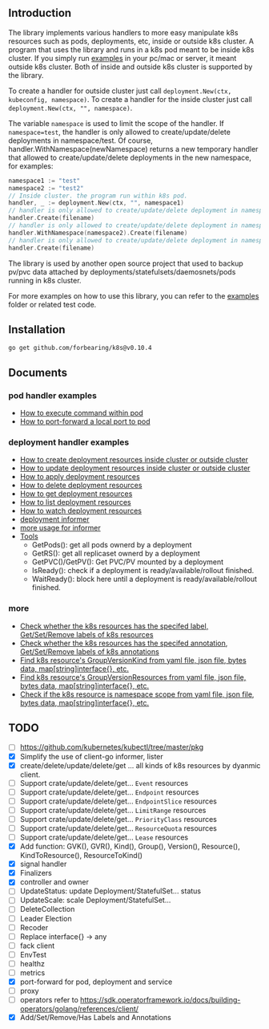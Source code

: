 ## Introduction



The library implements various handlers to more easy manipulate k8s resources such as pods, deployments, etc, inside or outside k8s cluster. A program that uses the library and runs in a k8s pod meant to be inside k8s cluster. If you simply run [examples](./examples) in your pc/mac or server, it meant outside k8s cluster. Both of inside and outside k8s cluster is supported by the library.

To create a handler for outside cluster just call `deployment.New(ctx, kubeconfig, namespace)`.
To create a handler for the inside cluster just call `deployment.New(ctx, "", namespace)`.

The variable `namespace` is used to limit the scope of the handler. If `namespace=test`, the handler is only allowed to create/update/delete deployments in namespace/test. Of course, handler.WithNamespace(newNamespace) returns a new temporary handler that allowed to create/update/delete deployments in the new namespace, for examples:

```go
namespace1 := "test"
namespace2 := "test2"
// Inside cluster. the program run within k8s pod.
handler, _ := deployment.New(ctx, "", namespace1)
// handler is only allowed to create/update/delete deployment in namespace/test.
handler.Create(filename)
// handler is only allowed to create/update/delete deployment in namespace/test2.
handler.WithNamespace(namespace2).Create(filename)
// handler is only allowed to create/update/delete deployment in namespace/test (not namespace/test2).
handler.Create(filename)
```

The library is used by another open source project that used to backup pv/pvc data attached by deployments/statefulsets/daemosnets/pods running in k8s cluster.

For more examples on how to use this library, you can refer to the [examples](./examples) folder or related test code.

## Installation

`go get github.com/forbearing/k8s@v0.10.4`

## Documents

### pod handler examples

- [How to execute command within pod](./examples/pod/pod_execute.go)
- [How to port-forward a local port to pod](./examples/port-forward/portforward_pod.go)

### deployment handler examples

- [How to create deployment resources inside cluster or outside cluster](./examples/deployment/deployment_create.go)
- [How to update deployment resources inside cluster or outside cluster](./examples/deployment/deployment_update.go)
- [How to apply deployment resources](./examples/deployment/deployment_apply.go)
- [How to delete deployment resources](./examples/deployment/deployment_delete.go)
- [How to get deployment resources](./examples/deployment/deployment_get.go)
- [How to list deployment resources](./examples/deployment/deployment_list.go)
- [How to watch deployment resources](./examples/deployment/deployment_watch.go)
- [deployment informer](./examples/deployment/deployment_informer.go)
- [more usage for informer](./deployment/informer.go)
- [Tools](./examples/deployment/deployment_tools.go)
    - GetPods(): get all pods ownerd by a deployment
    - GetRS(): get all replicaset ownerd by a deployment
    - GetPVC()/GetPV(): Get PVC/PV mounted by a deployment
    - IsReady(): check if a deployment is ready/available/rollout finished.
    - WaitReady(): block here until a deployment is ready/available/rollout finished.

### more

- [Check whether the k8s resources has the specifed label, Get/Set/Remove labels of k8s resources](./examples/labels/main.go)
- [Check whether the k8s resources has the specifed annotation, Get/Set/Remove labels of k8s annotations](./examples/labels/main.go)
- [Find k8s resource's GroupVersionKind from yaml file, json file, bytes data, map[string]interface{}, etc.](./examples/restmapper/find_gvk.go)
- [Find k8s resource's GroupVersionResources from yaml file, json file, bytes data, map[string]interface{}, etc.](./examples/restmapper/find_gvr.go)
- [Check if the k8s resource is namespace scope from yaml file, json file, bytes data, map[string]interface{}, etc.](./examples/restmapper/is_namespaced.go)

## TODO

- [ ] https://github.com/kubernetes/kubectl/tree/master/pkg
- [x] Simplify the use of client-go informer, lister
- [x] create/delete/update/delete/get ... all kinds of k8s resources by dyanmic client.
- [ ] Support crate/update/delete/get... `Event` resources
- [ ] Support crate/update/delete/get... `Endpoint` resources
- [ ] Support crate/update/delete/get... `EndpointSlice` resources
- [ ] Support crate/update/delete/get... `LimitRange` resources
- [ ] Support crate/update/delete/get... `PriorityClass` resources
- [ ] Support crate/update/delete/get... `ResourceQuota` resources
- [ ] Support crate/update/delete/get... `Lease` resources
- [x] Add function: GVK(), GVR(), Kind(), Group(), Version(), Resource(), KindToResource(), ResourceToKind()
- [x] signal handler
- [x] Finalizers
- [x] controller and owner
- [ ] UpdateStatus: update Deployment/StatefulSet... status
- [ ] UpdateScale: scale Deployment/StatefulSet...
- [ ] DeleteCollection
- [ ] Leader Election
- [ ] Recoder
- [ ] Replace interface{} -> any
- [ ] fack client
- [ ] EnvTest
- [ ] healthz
- [ ] metrics
- [x] port-forward for pod, deployment and service
- [ ] proxy
- [ ] operators refer to https://sdk.operatorframework.io/docs/building-operators/golang/references/client/
- [x] Add/Set/Remove/Has Labels and Annotations
